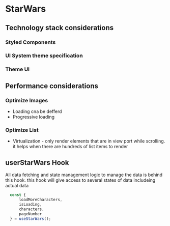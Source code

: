 # StarWars


## Technology stack considerations

### Styled Components

### UI System theme specification

### Theme UI

## Performance considerations

### Optimize Images
 - Loading cna be defferd
 - Progressive loading 

### Optimize List
 - Virtualization - only render elements that are in view port while scrolling. it helps when there are hundreds of list items to render


## userStarWars Hook

All data fetching and state management logic to manage the data is behind this hook. this hook will give access to several states of data includeing actual data

```jsx
  const {
      loadMoreCharacters,
      isLoading,
      characters,
      pageNumber
  } = useStarWars();

```
